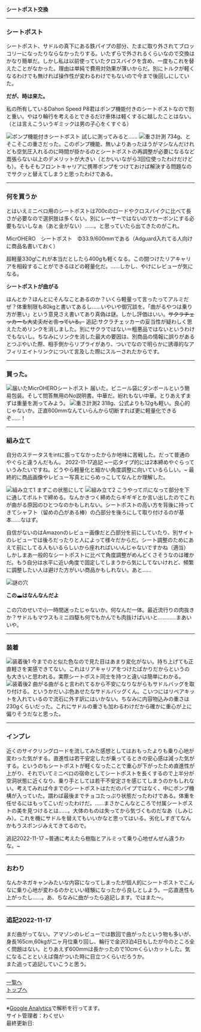 

**シートポスト交換**

---

### シートポスト

シートポスト、サドルの真下にある鉄パイプの部分、たまに取り外されてブロッコリーになったりならなかったりする。いたずらで外されるくらいなので交換はかなり簡単だ。しかし私は以前使っていたクロスバイクを含め、一度もこれを替えたことがなかった。理由は単純で費用対効果が薄いからだ。別にトルクが軽くなるわけでも無ければ操作性が変わるわけでもないので今まで後回しにしていた。

**だが、時は来た。**

私の所有しているDahon Speed P8君はポンプ機能付きのシートポストなので割と重い。やはり輪行を考えるとできるだけ車体は軽くするに越したことはない。
（とは言えこういうギミックは男の子心をくすぐる）

<img alt="ポンプ機能付きシートポスト" src="/bike/md/P8/images/20220916_164236.jpg">
試しに測ってみると……
<img alt="重さ計測" src="/bike/md/P8/images/20220916_154707.jpg">
734g、とそこそこの重さだった。このポンプ機能、無いよりあったほうがマシなんだけれども空気圧入れるのに時間が掛かるのとシートポストの再調整が必要になるなど嵩張らない以上のデメリットが大きい（とかいいながら3回位使ったわけだけども）。そもそもフロントキャリアに携帯ポンプをつけておけば解決する問題なのでサクッと替えてしまうと思ったわけである。

---

### 何を買うか

とはいえミニベロ用のシートポストは700cのロードやクロスバイクに比べて長さが必要なので選択肢は多くない。別にレーサーではないのでカーボンにする必要もないしなぁ（あと金がない）……。と思っていたら出てきたのがこれ。

MicrOHERO　シートポスト　Φ33.9/600mmである（Adguard入れてる人向けに商品名書いておく）

超軽量330g!これが本当だとしたら400gも軽くなる。この間つけたリアキャリアを相殺することができるほどの軽量化だ。……しかし、やけにレビューが気になる。

**シートポストが曲がる**

ほんとか？ほんとにそんなことあるのか？いくら軽量って言ったってアルミだぜ？体重制限も80kgと書いてあるし……いやいや御冗談を。「曲がるやつは乗り方が悪い」という意見さえ書いてあり真偽は謎。しかし評価はいい。~~サクラチェッカーも大丈夫だと言っている。~~
追記:サクラチェッカーの妥当性が疑わしく思えたためリンクを消しました。別にサクラではない＝粗悪品ではないというわけでもないし。ちなみにリンクを消した最大の要因は、別商品の情報に誤りがあるとつぶやいた際、相手側からリプライがあり、ついでなので明らかに誘導的なアフィリエイトリンクについて言及した際にスルーされたからです。

---

### 買った。

<img alt="届いたMicrOHEROシートポスト" src="/bike/md/P8/images/20220916_153906.jpg">
届いた。ビニール袋にダンボールという簡易包装。そして問答無用のNo説明書。中華だ。紛れもない中華。とりあえずまずは重量を測ってみよう。
<img alt="重さ計測2" src="/bike/md/P8/images/20220916_154147.jpg">
318g、公式よりも12gも軽い。良心的じゃないか。正直600mmなんていらんから切断すれば更に軽量化できるぞ……！

---

### 組み立て

自分のステータスをintに振ってなかったからか地味に苦戦した。だって普通のやぐらと違うんだもん。
2022-11-17追記
~一応タイプ的には2本締めやぐらっていうみたいですね。どうやら軽量化と細かい角度調整に向いているらしい。~
最終的に商品画像やレビュー写真とにらめっこしてなんとか理解した。

<img alt="組み立て1" src="/bike/md/P8/images/20220916_161145.jpg">
まずこの状態にして
<img alt="組み立て2" src="/bike/md/P8/images/20220916_161346.jpg">
こうやって爪になって部分を下に通してボルトで締める。なんかきつく締めたらギギギとか言い出したのでこれが曲がる原因のひとつなのかもしれない。シートポストの高い方を背後に持ってきてシャフト（留めの凸がある棒）の凸部分を後ろにして取り付けるのが基本……なはず。

自信がないのはAmazonのレビュー画像だと凸部分を前にしていたり、別サイトのレビューでは後ろだったりと人によって様々だからだ。シート調整のためにあえて前にしてる人もいるらしいから座れればいいんじゃないですかね（適当）
しかしまあ一般的なシートポストに比べて角度調整がめんどくさそうなのは確かだ。もう自分は水平に近い角度で固定してしまうから気にしてないけれど、頻繁に調整したい人は避けた方がいい商品かもしれない。あと……

<img alt="謎の穴" src="/bike/md/P8/images/20220916_162359.jpg">

**この🕳はなんなんだよ**

この穴のせいで小一時間迷ったじゃないか。何なんだ一体。最近流行りの肉抜きか？サドルもマウスもミニ四駆も何でもかんでも肉抜けばいいと…………まあいいや。

---

### 装着

<img alt="装着後1" src="/bike/md/P8/images/20220916_163523.jpg">
今までのと似た色なので見た目はあまり変化がない。持ち上げても正直軽さを実感できてない。これはリアキャリアをつけたばかりだからというのも大きいと思われる。実際シートポスト同士を持つと違いは簡単にわかる。
<img alt="装着後2" src="/bike/md/P8/images/20220916_163633.jpg">
曲がる曲がると言われてるから不安になりながらもサドルバッグを取り付ける。というかだいぶ色あせたなサドルバッグくん。こいつにはリペアキットを入れているので流石に外す訳にはいかない。ちなみに内容物込みの重さは230gくらいだった。これにサドルの重さも加わるわけだから確かに重心が上に偏りそうだなと思った。

---

### インプレ

近くのサイクリングロードを流してみた感想としてはおもったよりも乗り心地が変わった気がする。直進性は若干安定したが乗ってるときの安心感は減った気がする。というのもシートポストが軽くなったことで重心が下がったため直進性が上がり、それでいてミニベロの宿命としてシートポストを長くするので上半分が空洞状態に近くなり、乗り手としては若干不安定さを感じてしまうのかもしれない。考えてみれば今までのシートポストはただのパイプではなく、中にポンプ機構が入っていた。謂わば最後までチョコたっぷり状態だったわけである。体重を任せるにはもってこいだったわけだ。……まさかこんなところで付属シートポストの美を見つけるとは……。大体のものは失ってから気づくものだなあ（しみじみ）。これを機にサドルを替えてもいいかなと思ってはいる。劣化しすぎてなんかもうスポンジみえてきてるので。

追記2022-11-17
~普通に考えたら樹脂とアルミって乗り心地ぜんぜん違うわな。~

---

### おわり

なんかネガキャンみたいな内容になってしまったが個人的にシートポストでこんなに乗り心地が変わるのかといい経験になったから良しとしよう。一応直進性も上がったし……。あ、ちなみに曲がったら追記します。ではまた～。

---

### 追記2022-11-17

まだ曲がってない。アマゾンのレビューでは数回で曲がったという物も多いが、身長165cm,60kgが二ヶ月位乗り回し、輪行で金沢3泊4日もしたが今のところ全く問題はない。とりあえず600mmは長かったので10cmくらいカットした。気になることといえば傷がついた時に目立つくらいだろうか。  
また追って追記していこうと思う。

---

[一覧へ](./Link.md)  
[トップへ](/)

---

※[Google Analytics](https://wahoij.github.io/GAPolicy.html)で解析を行ってます。  
サイト管理者：わくせい  
最終更新日:<time id="modify"></time>
